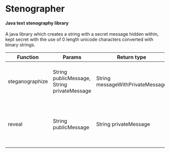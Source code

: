 # Stenographer

#### Java text stenography library

A java library which creates a string with a secret message hidden within, kept secret with the use of 0 length unicode characters converted with binary strings.

| Function | Params | Return type | Use |
| --- | --- | --- | --- |
| steganographize | String publicMessage, String privateMessage | String messageWithPrivateMessage | Store a secret message within a public message |
| reveal | String publicMessage | String privateMessage | Retrieve the secret message from a public message |
